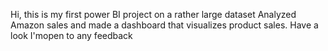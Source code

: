 Hi, this is my first power BI project on a rather large dataset
Analyzed Amazon sales and made a dashboard that visualizes product sales. Have a look I'mopen to any feedback
